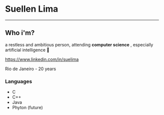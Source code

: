 # Suellen Lima 
--------------

## Who i'm?

a restless and ambitious person, attending **computer science** , especially artificial intelligence :panda_face:

https://www.linkedin.com/in/suelima

Rio de Janeiro - 20 years

### Languages

* C
* C++
* Java
* Phyton (future)
